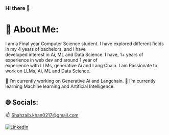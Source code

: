 ### Hi there 👋

<!--
**Shahzaib0217/Shahzaib0217** is a ✨ _special_ ✨ repository because its `README.md` (this file) appears on your GitHub profile.

Here are some ideas to get you started:

- 🔭 I’m currently working on ...
- 🌱 I’m currently learning ...
- 👯 I’m looking to collaborate on ...
- 🤔 I’m looking for help with ...
- 💬 Ask me about ...
- 📫 How to reach me: ...
- 😄 Pronouns: ...
- ⚡ Fun fact: ...
-->
# 💫 About Me:
I am a Final year Computer Science student. I have explored different fields in my 4 years of bachelors, and I have <br>developed interest in Ai, ML and Data Science. I have, 1+ years of experience in web dev and around 1 year of <br>experience with LLMs, generative Ai and Lang Chain. I am Passionate to work on LLMs, Ai, ML and Data Science.

🔭 I’m currently working on Generative Ai and Langchain.
🌱 I’m currently learning Machine learning and Artificial Intelligence.

## 🌐 Socials:
📫 
[Shahzaib.khan0217@gmail.com](mailto:Shahzaib.khan0217@gmail.com)

[![LinkedIn](https://img.shields.io/badge/LinkedIn-%230077B5.svg?logo=linkedin&logoColor=white)](http://www.linkedin.com/in/shahzaib-khan-b17852225/)

